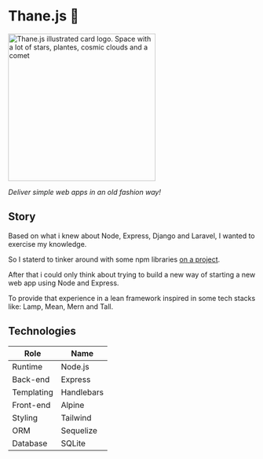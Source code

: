 # Thane.js 🌌

<img
  width='300'
  src='https://github.com/user-attachments/assets/bdec84cc-8d7a-4e99-97cf-65640077639e'
  alt='Thane.js illustrated card logo. Space with a lot of stars, plantes, cosmic clouds and a comet'>

*Deliver simple web apps in an old fashion way!*

## Story

Based on what i knew about Node, Express, Django and Laravel, I wanted to exercise my knowledge.

So I staterd to tinker around with some npm libraries [on a project](https://github.com/barcellos-pedro/poc-express-handlebars).

After that i could only think about trying to build a new way of starting a new web app using Node and Express.

To provide that experience in a lean framework inspired in some tech stacks like: Lamp, Mean, Mern and Tall.

## Technologies

|    Role     |     Name    |
| ----------- | ----------- |
| Runtime     |   Node.js   |
| Back-end    |   Express   | 
| Templating  |  Handlebars |
| Front-end   |    Alpine   |
| Styling     |   Tailwind  |
| ORM         |   Sequelize |
| Database    |    SQLite   |
